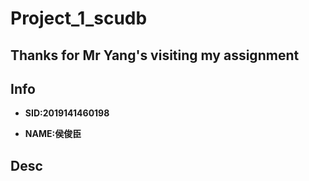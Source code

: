 # Project_1_scudb
## Thanks for Mr Yang's visiting my assignment

## Info
* **SID:2019141460198**

* **NAME:侯俊臣**

## Desc
